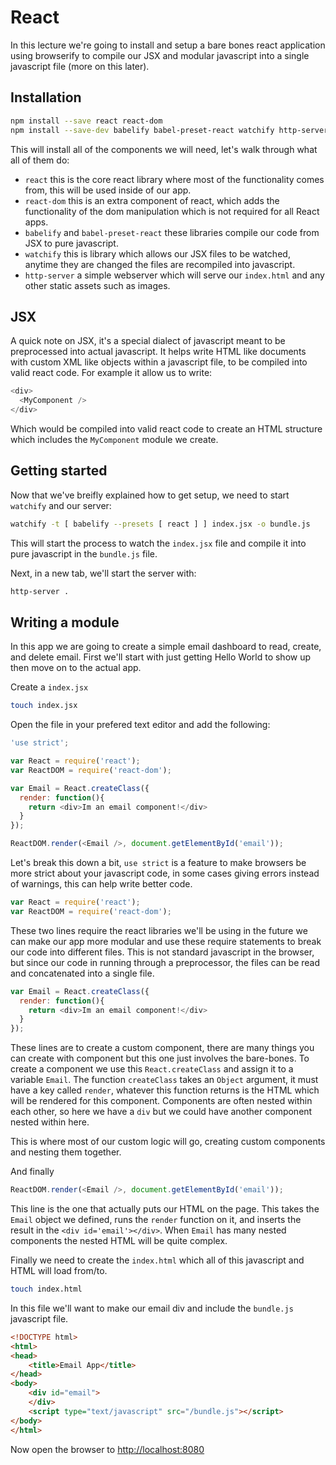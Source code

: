 # React

In this lecture we're going to install and setup a bare bones react application using browserify to compile our JSX and modular javascript into a single javascript file (more on this later).

## Installation

```sh
npm install --save react react-dom
npm install --save-dev babelify babel-preset-react watchify http-server
```
This will install all of the components we will need, let's walk through what all of them do:

- `react` this is the core react library where most of the functionality comes from, this will be used inside of our app.
- `react-dom` this is an extra component of react, which adds the functionality of the dom manipulation which is not required for all React apps.
- `babelify` and `babel-preset-react` these libraries compile our code from JSX to pure javascript.
- `watchify` this is library which allows our JSX files to be watched, anytime they are changed the files are recompiled into javascript.
- `http-server` a simple webserver which will serve our `index.html` and any other static assets such as images.

## JSX

A quick note on JSX, it's a special dialect of javascript meant to be preprocessed into actual javascript. It helps write HTML like documents with custom XML like objects within a javascript file, to be compiled into valid react code. For example it allow us to write:

```js
<div>
  <MyComponent />
</div>
```

Which would be compiled into valid react code to create an HTML structure which includes the `MyComponent` module we create.

## Getting started

Now that we've breifly explained how to get setup, we need to start `watchify` and our server:

```sh
watchify -t [ babelify --presets [ react ] ] index.jsx -o bundle.js
```

This will start the process to watch the `index.jsx` file and compile it into pure javascript in the `bundle.js` file.

Next, in a new tab, we'll start the server with:

```sh
http-server .
```

## Writing a module

In this app we are going to create a simple email dashboard to read, create, and delete email. First we'll start with just getting Hello World to show up then move on to the actual app.

Create a `index.jsx`

```sh
touch index.jsx
```

Open the file in your prefered text editor and add the following:

```js
'use strict';

var React = require('react');
var ReactDOM = require('react-dom');

var Email = React.createClass({
  render: function(){
    return <div>Im an email component!</div>
  }
});

ReactDOM.render(<Email />, document.getElementById('email'));
```

Let's break this down a bit, `use strict` is a feature to make browsers be more strict about your javascript code, in some cases giving errors instead of warnings, this can help write better code.

```js
var React = require('react');
var ReactDOM = require('react-dom');
```

These two lines require the react libraries we'll be using in the future we can make our app more modular and use these require statements to break our code into different files. This is not standard javascript in the browser, but since our code in running through a preprocessor, the files can be read and concatenated into a single file.

```js
var Email = React.createClass({
  render: function(){
    return <div>Im an email component!</div>
  }
});
```
These lines are to create a custom component, there are many things you can create with component but this one just involves the bare-bones. To create a component we use this `React.createClass` and assign it to a variable `Email`. The function `createClass` takes an `Object` argument, it must have a key called `render`, whatever this function returns is the HTML which will be rendered for this component. Components are often nested within each other, so here we have a `div` but we could have another component nested within here.

This is where most of our custom logic will go, creating custom components and nesting them together.

And finally

```js
ReactDOM.render(<Email />, document.getElementById('email'));
```
This line is the one that actually puts our HTML on the page. This takes the `Email` object we defined, runs the `render` function on it, and inserts the result in the `<div id='email'></div>`. When `Email` has many nested components the nested HTML will be quite complex.

Finally we need to create the `index.html` which all of this javascript and HTML will load from/to.

```sh
touch index.html
```

In this file we'll want to make our email div and include the `bundle.js` javascript file.


```html
<!DOCTYPE html>
<html>
<head>
    <title>Email App</title>
</head>
<body>
    <div id="email">
    </div>
    <script type="text/javascript" src="/bundle.js"></script>
</body>
</html>
```

Now open the browser to [http://localhost:8080](http://localhost:8080)

